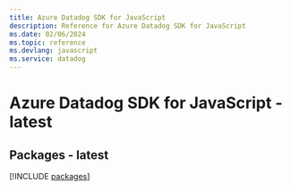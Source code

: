 ```yaml
---
title: Azure Datadog SDK for JavaScript
description: Reference for Azure Datadog SDK for JavaScript
ms.date: 02/06/2024
ms.topic: reference
ms.devlang: javascript
ms.service: datadog
---
```

# Azure Datadog SDK for JavaScript - latest
## Packages - latest
[!INCLUDE [packages](datadog-index.md)]